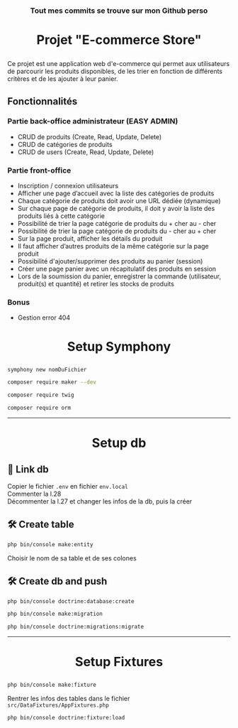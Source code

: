 <h3 align="center"> Tout mes commits se trouve sur mon Github perso </h3>

# <p align="center">Projet "E-commerce Store"</p>
Ce projet est une application web d'e-commerce qui permet aux utilisateurs de parcourir les produits disponibles, de les trier en fonction de différents critères et de les ajouter à leur panier.

## Fonctionnalités
### Partie back-office administrateur (EASY ADMIN)
- CRUD de produits (Create, Read, Update, Delete)
- CRUD de catégories de produits
- CRUD de users (Create, Read, Update, Delete)

### Partie front-office
- Inscription / connexion utilisateurs
- Afficher une page d’accueil avec la liste des catégories de produits
- Chaque catégorie de produits doit avoir une URL dédiée (dynamique)
- Sur chaque page de catégorie de produits, il doit y avoir la liste des produits liés à cette catégorie
- Possibilité de trier la page catégorie de produits du + cher au - cher
- Possibilité de trier la page catégorie de produits du - cher au + cher
- Sur la page produit, afficher les détails du produit
- Il faut afficher d’autres produits de la même catégorie sur la page produit
- Possibilité d'ajouter/supprimer des produits au panier (session)
- Créer une page panier avec un récapitulatif des produits en session
- Lors de la soumission du panier, enregistrer la commande (utilisateur, produit(s) et quantité) et retirer les stocks de produits

### Bonus 
- Gestion error 404

# <p align="center">Setup Symphony</p>
```bash
symphony new nomDuFichier
```

```bash
composer require maker --dev
```

```bash
composer require twig
```
```bash
composer require orm
```
<hr>


# <p align="center">Setup db</p>

## 🔗 Link db

Copier le fichier ``.env`` en fichier ``env.local``
<br>
Commenter la l.28
<br>
Décommenter la l.27 et changer les infos de la db, puis la créer

## 🛠️ Create table
```bash
php bin/console make:entity
```
Choisir le nom de sa table et de ses colones

## 🛠️ Create db and push
       
```bash
php bin/console doctrine:database:create
```

```bash
php bin/console make:migration
```

```bash
php bin/console doctrine:migrations:migrate
```
<hr>

# <p align="center">Setup Fixtures  </p>

```bash
php bin/console make:fixture
```
Rentrer les infos des tables dans le fichier ``src/DataFixtures/AppFixtures.php``
```bash
php bin/console doctrine:fixture:load
```
